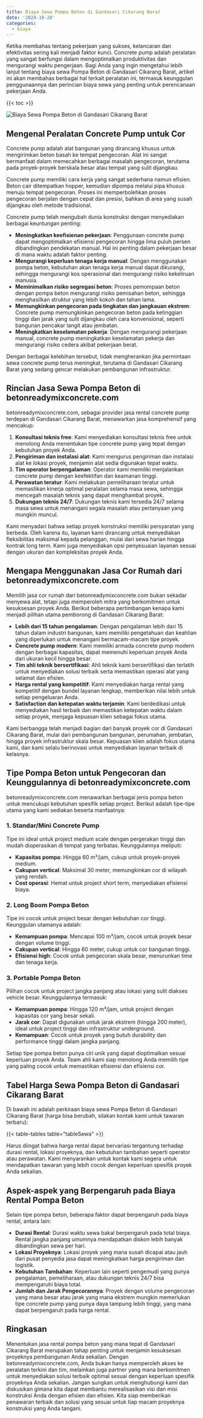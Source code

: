 ```yaml
---
title: Biaya Sewa Pompa Beton di Gandasari Cikarang Barat
date: '2024-10-28'
categories:
  - biaya
---
```


Ketika membahas tentang pekerjaan yang sukses, kelancaran dan efektivitas sering kali menjadi faktor kunci. Concrete pump adalah peralatan yang sangat berfungsi dalam mengoptimalkan produktivitas dan mengurangi waktu pengerjaan. Bagi Anda yang ingin mengetahui lebih lanjut tentang biaya sewa Pompa Beton di Gandasari Cikarang Barat, artikel ini akan membahas berbagai hal terkait peralatan ini, termasuk keunggulan penggunaannya dan perincian biaya sewa yang penting untuk perencanaan pekerjaan Anda.

{{< toc >}}

![Biaya Sewa Pompa Beton di Gandasari Cikarang Barat](https://betoncor8.github.io/pump/concrete-pump%20(10).png)

## Mengenal Peralatan Concrete Pump untuk Cor

Concrete pump adalah alat bangunan yang dirancang khusus untuk mengirimkan beton basah ke tempat pengecoran. Alat ini sangat bermanfaat dalam memecahkan berbagai masalah pengecoran, terutama pada proyek-proyek berskala besar atau tempat yang sulit dijangkau.

Concrete pump memiliki cara kerja yang sangat sederhana namun efisien. Beton cair ditempatkan hopper, kemudian dipompa melalui pipa khusus menuju tempat pengecoran. Proses ini memperbolehkan proses pengecoran berjalan dengan cepat dan presisi, bahkan di area yang susah dijangkau oleh metode tradisional.

Concrete pump telah mengubah dunia konstruksi dengan menyediakan berbagai keuntungan penting:

- **Meningkatkan keefisienan pekerjaan**: Penggunaan concrete pump dapat mengoptimalkan efisiensi pengecoran hingga lima puluh persen dibandingkan pendekatan manual. Hal ini penting dalam pekerjaan besar di mana waktu adalah faktor penting.
- **Mengurangi keperluan tenaga kerja manual**: Dengan menggunakan pompa beton, kebutuhan akan tenaga kerja manual dapat dikurangi, sehingga mengurangi kos operasional dan mengurangi risiko kekeliruan manusia.
- **Meminimalkan risiko segregasi beton**: Proses pemompaan beton dengan pompa beton mengurangi risiko pemisahan beton, sehingga menghasilkan struktur yang lebih kokoh dan tahan lama.
- **Memungkinkan pengecoran pada tingkatan dan jangkauan ekstrem**: Concrete pump memungkinkan pengecoran beton pada ketinggian tinggi dan jarak yang sulit dijangkau oleh cara konvensional, seperti bangunan pencakar langit atau jembatan.
- **Meningkatkan keselamatan pekerja**: Dengan mengurangi pekerjaan manual, concrete pump meningkatkan keselamatan pekerja dan mengurangi risiko cedera akibat pekerjaan berat.

Dengan berbagai kelebihan tersebut, tidak mengherankan jika permintaan sewa concrete pump terus meningkat, terutama di Gandasari Cikarang Barat yang sedang gencar melakukan pembangunan infrastruktur.

## Rincian Jasa Sewa Pompa Beton di betonreadymixconcrete.com

betonreadymixconcrete.com, sebagai provider jasa rental concrete pump terdepan di Gandasari Cikarang Barat, menawarkan jasa komprehensif yang mencakup:

1. **Konsultasi teknis free**: Kami menyediakan konsultasi teknis free untuk menolong Anda menentukan tipe concrete pump yang tepat dengan kebutuhan proyek Anda.
2. **Pengiriman dan instalasi alat**: Kami mengurus pengiriman dan instalasi alat ke lokasi proyek, menjamin alat sedia digunakan tepat waktu.
3. **Tim operator berpengalaman**: Operator kami memiliki menjalankan concrete pump dengan keefektifan dan keamanan tinggi.
4. **Perawatan teratur**: Kami melakukan pemeliharaan teratur untuk memastikan kinerja optimal peralatan selama masa sewa, sehingga mencegah masalah teknis yang dapat menghambat proyek.
5. **Dukungan teknis 24/7**: Dukungan teknis kami tersedia 24/7 selama masa sewa untuk menangani segala masalah atau pertanyaan yang mungkin muncul.

Kami menyadari bahwa setiap proyek konstruksi memiliki persyaratan yang berbeda. Oleh karena itu, layanan kami dirancang untuk menyediakan fleksibilitas maksimal kepada pelanggan, mulai dari sewa harian hingga kontrak long term. Kami juga menyediakan opsi penyesuaian layanan sesuai dengan ukuran dan kompleksitas proyek Anda.

## Mengapa Menggunakan Jasa Cor Rumah dari betonreadymixconcrete.com

Memilih jasa cor rumah dari betonreadymixconcrete.com bukan sekadar menyewa alat, tetapi juga memperoleh mitra yang berkomitmen untuk kesuksesan proyek Anda. Berikut beberapa pertimbangan kenapa kami menjadi pilihan utama pemborong di Gandasari Cikarang Barat:

- **Lebih dari 15 tahun pengalaman**: Dengan pengalaman lebih dari 15 tahun dalam industri bangunan, kami memiliki pengetahuan dan keahlian yang diperlukan untuk menangani bermacam-macam tipe proyek.
- **Concrete pump modern**: Kami memiliki armada concrete pump modern dengan berbagai kapasitas, dapat memenuhi keperluan proyek Anda dari ukuran kecil hingga besar.
- **Tim ahli teknik bersertifikasi**: Ahli teknik kami bersertifikasi dan terlatih untuk menyediakan solusi terbaik serta memastikan operasi alat yang selamat dan efisien.
- **Harga rental yang kompetitif**: Kami menyediakan harga rental yang kompetitif dengan bundel layanan lengkap, memberikan nilai lebih untuk setiap pengeluaran Anda.
- **Satisfaction dan ketepatan waktu terjamin**: Kami berdedikasi untuk menyediakan hasil terbaik dan memastikan ketepatan waktu dalam setiap proyek, menjaga kepuasan klien sebagai fokus utama.

Kami berbangga telah menjadi bagian dari banyak proyek cor di Gandasari Cikarang Barat, mulai dari pembangunan bangunan, perumahan, jembatan, hingga proyek infrastruktur skala besar. Kepuasan klien adalah fokus utama kami, dan kami selalu berinovasi untuk menyediakan layanan terbaik di kelasnya.

## Tipe Pompa Beton untuk Pengecoran dan Keunggulannya di betonreadymixconcrete.com

betonreadymixconcrete.com menawarkan berbagai jenis pompa beton untuk mencukupi kebutuhan spesifik setiap project. Berikut adalah tipe-tipe utama yang kami sediakan beserta manfaatnya:

### 1\. Standar/Mini Concrete Pump

Tipe ini ideal untuk project medium scale dengan pergerakan tinggi dan mudah dioperasikan di tempat yang terbatas. Keunggulannya meliputi:

- **Kapasitas pompa**: Hingga 60 m³/jam, cukup untuk proyek-proyek medium.
- **Cakupan vertical**: Maksimal 30 meter, memungkinkan cor di wilayah yang rendah.
- **Cost operasi**: Hemat untuk project short term, menyediakan efisiensi biaya.

### 2\. Long Boom Pompa Beton

Tipe ini cocok untuk project besar dengan kebutuhan cor tinggi. Keunggulan utamanya adalah:

- **Kemampuan pompa**: Mencapai 100 m³/jam, cocok untuk proyek besar dengan volume tinggi.
- **Cakupan vertical**: Hingga 60 meter, cukup untuk cor bangunan tinggi.
- **Efisiensi high**: Cocok untuk pengecoran skala besar, menurunkan time dan tenaga kerja.

### 3\. Portable Pompa Beton

Pilihan cocok untuk project jangka panjang atau lokasi yang sulit diakses vehicle besar. Keunggulannya termasuk:

- **Kemampuan pompa**: Hingga 120 m³/jam, untuk project dengan kapasitas cor yang besar sekali.
- **Jarak cor**: Dapat digunakan untuk jarak ekstrem (hingga 200 meter), ideal untuk project tinggi dan infrastruktur underground.
- **Kemampuan**: Cocok untuk proyek yang butuh durability dan performance tinggi dalam jangka panjang.

Setiap tipe pompa beton punya ciri unik yang dapat dioptimalkan sesuai keperluan proyek Anda. Team ahli kami siap menolong Anda memilih tipe yang paling cocok untuk memastikan efisiensi dan efisiensi cor.

## Tabel Harga Sewa Pompa Beton di Gandasari Cikarang Barat

Di bawah ini adalah perkiraan biaya sewa Pompa Beton di Gandasari Cikarang Barat (harga bisa berubah, silakan kontak kami untuk tawaran terbaru):

{{< table-tables table="tableSewa" >}}

Harus diingat bahwa harga rental dapat bervariasi tergantung terhadap durasi rental, lokasi proyeknya, dan kebutuhan tambahan seperti operator atau perawatan. Kami menyarankan untuk kontak kami segera untuk mendapatkan tawaran yang lebih cocok dengan keperluan spesifik proyek Anda sekalian.

## Aspek-aspek yang Berpengaruh pada Biaya Rental Pompa Beton

Selain tipe pompa beton, beberapa faktor dapat berpengaruh pada biaya rental, antara lain:

- **Durasi Rental**: Durasi waktu sewa bakal berpengaruh pada total biaya. Rental jangka panjang umumnya mendapatkan diskon lebih banyak dibandingkan sewa per hari.
- **Lokasi Proyeknya**: Lokasi proyek yang mana susah dicapai atau jauh dari pusat penyedia jasa dapat meningkatkan harga pengiriman dan logistik.
- **Kebutuhan Tambahan**: Keperluan lain seperti pengemudi yang punya pengalaman, pemeliharaan, atau dukungan teknis 24/7 bisa mempengaruhi biaya total.
- **Jumlah dan Jarak Pengecorannya**: Proyek dengan volume pengecoran yang mana besar atau jarak yang mana ekstrem mungkin memerlukan tipe concrete pump yang punya daya tampung lebih tinggi, yang mana dapat berpengaruh pada harga rental.

## Ringkasan

Menentukan jasa rental pompa beton yang mana tepat di Gandasari Cikarang Barat merupakan tahap penting untuk menjamin kesuksesan proyeknya pembangunan Anda sekalian. Dengan betonreadymixconcrete.com, Anda bukan hanya memperoleh akses ke peralatan terkini dan tim, melainkan juga partner yang mana berkomitmen untuk menyediakan solusi terbaik optimal sesuai dengan keperluan spesifik proyeknya Anda sekalian. Jangan sungkan untuk menghubungi kami dan diskusikan gimana kita dapat membantu merealisasikan visi dan misi konstruksi Anda dengan efisien dan efisien. Kita siap memberikan penawaran terbaik dan solusi yang sesuai untuk tiap macam proyeknya konstruksi yang Anda tangani.
